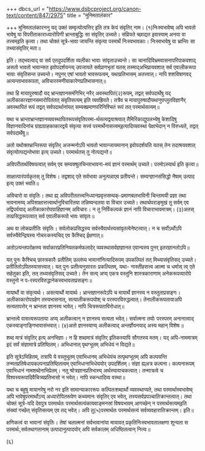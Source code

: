 +++
dbcs_url = "https://www.dsbcproject.org/canon-text/content/847/2975"
title = "मुनिमतालंकार"

+++
मुनिमतालंकारननु यद् उक्तं सम्वृत्योत्पत्तिर् इति तत्र केयं संवृतिर् नाम। (१)निःस्वभावेष्व् अपि भावतो भावेषु या विपरीताकाराध्यारोपिणी भ्रान्ताबुद्धिः सा संवृतिर् उच्यते। संव्रियते च्छाद्यत इवास्याम् अनया वा तत्त्वम्इति कृत्वा। तथा चोक्तं सूत्रे-भावा जायन्ति संवृत्या परमार्थे निःस्वभावकाः। निःस्वभावेषु या भ्रान्तिः सा तथ्यासंवृतिर् मता॥

इति। तद्भवत्वाद् वा सर्व एतदुपदर्शिता व्यलीका भावाः सांवृताउच्यन्ते। सा चानादिविभ्रमवासनापरिपाकवशाद् असतो भावतो भावान्सत इवोपदर्शयन्त्य् उपजायते सर्वप्राणभृतां यतस् तस्माद्अभिप्रायवशात् सर्व एवालीकरूपा भावाः संवृतिसन्त उच्यन्ते। नपुनर् एषां भावतो भावरूपत्वम्, यथाप्रतिभासम् अतत्त्वात्। नापि शशविषाणवद् अत्यन्ताभावरूपता, अविचाररमणीयाकारेणप्रतिभासनात्॥

तथा हि मायापुरुषादौ यद् भ्रान्तज्ञानसमंगिभिर् नरैर् अवस्थापितं(२)रूपम्, तद्वत् सर्वपदार्थेषु यद् अलीकाकारज्ञानसमारोपितंतत् संवृतिसत्यम् इति व्यवह्रियते। तत्रैव च मायापुरुषादौयथानुपप्लुतविज्ञानैर् अवस्थापितं रूपं तद्वत् सर्वपदार्थानांयत् सम्यक्प्रमाणपरिनिश्चितं रूपं तत् परमार्थसत्यम्॥

यथा च भ्रान्ताभ्रान्तज्ञानव्यवस्थापितरूपसंवृतिपरमा-र्थसत्यद्वयाश्रयात् तैमिरिकाद्युपलभ्येषु केशादिषु विज्ञानवादिनांच ग्राह्यग्राहकाकारद्वये संवृत्या सत्त्वं परमार्थेनासत्त्वम्इत्यादिव्यवस्था पेक्षाभेदान् न विरुध्यते, तद्वत् सर्वपदार्थेषु॥

अतो यथोक्तभ्रान्तिरूपा संवृतिर् अजन्मनोऽपि भावतो भावान्जायमानान् इवोपदर्शयति यतस् तेन तदाश्रयवशात् संवृत्योत्पद्यन्तेभावा इत्य् उच्यते। परमार्थतस् तु नोत्पद्यन्ते॥

अविपरीतार्थविषयत्वात् सर्वम् एव सम्यक्श्रुतचिन्ताभावना-मयं ज्ञानं परमार्थम् उच्यते। परमोऽस्यार्थ इति कृत्वा॥

साक्षात्पारंपर्यकृतस् तु विशेषः। तद्वशाद् एते सर्वभावा अनुत्पन्नाएव प्रतीयन्ते। सम्यग्ज्ञानसंसिद्धो नैषाम् उत्पाद इत्य् उक्तं भवति॥

अविचारो वा संवृतिः। तथा ह्य् अविपरीततत्त्वनिध्यानप्रवृत्तसम्यक्-प्रमाणबलभाविनी चिन्तामयी प्रज्ञा तथा भावनामय्य् अपिसाक्षात्तत्त्वार्थानुविचारितया तन्निष्यन्दतया वा विचार उच्यते। तथार्थपराङ्मुखं तु सर्वम् एव तद्विपर्ययाद् अलीकाकारोपग्राहिज्ञानम् अविचारः। न तु निर्विकल्पकं ज्ञानं नापि विचाराभावमात्रम्। (३)अतस् तत्प्रसिद्धरूपत्वात् सर्व एवालीकरूपो भावः सांवृतः॥

अथ वा लोकप्रतीतिः संवृतिः। सर्वलोकप्रसिद्धस्य सर्वस्यैवार्थस्यसांवृतत्वेनेष्टत्वात्। न च सर्वोऽर्थोऽपि सर्वस्यैवेन्द्रियस्य गोचरःकस्यचिद् एव कैश्चिद् ईक्षणात्॥

अतोऽत्यन्तपरोक्षस्य सर्वाकारप्रतिनियतकर्मफलादेर् व्यवस्थासर्वज्ञज्ञानत एवान्यस्य पुनर् इतरज्ञानतोऽपि॥

यत् पुनः कैश्चिच् छास्त्रकारैः प्रतीतिम् उल्लंघ्य भावानांनित्यादिरूपम् उपकल्पितं तत् मिथ्यासंवृतिसद् उच्यते। प्रतीतितोऽपितस्यासत्त्वात्। यत् पुनः प्रतीत्यनुसारतः प्रकल्पितम्, यथा- नास्तीहसत्त्व आत्मा च धर्मास् त्व् एते सहेतुका इति, तत् तथ्यसंवृतिसद् उच्यते। तेन सत्य् अप्य् एकत्र वस्तुनि शास्त्रकाराणाम् अनेकरूपव्यारोपे वस्तुनो न प-रस्परविरुद्धानेकस्वभावताप्रसङ्गः॥

मायार्थो वा संवृत्यर्थः। असत्यार्थो मायार्थः। भ्रान्तज्ञानरूपेऽपि च मायार्थे ज्ञानस्य न वस्तुताप्रसङ्गः। अलीकाकारोपग्रहेण तस्यभासनात्, सत्यालीकरूपयोश् च परस्परविरुद्धत्वात्। तेनालीकरूपतायाअपि सत्यतापत्तेर् न भ्रान्तता ज्ञानस्य भावेत्। नापि चित्ररूपताविरोधात्॥

भ्रान्तत्वे वासत्यरूपताया अप्य् अलीकत्वान् न ज्ञानस्य सत्यता भवेत्। सर्वात्मना तयोः परस्परम् अनानात्वाद् एकस्याङ्गाङ्गिभावासंभवात्। (४)अतो ज्ञानस्याप्य् अलीकत्वाद् अन्तर्ज्ञेयनयाद् अस्य महान् विशेषः॥

शब्द मात्रं संवृतिर् इत्य् अनभिज्ञाः। न हि शब्दमात्रं संवृतिर् इतिकस्यापि सौगतस्य मतम्। यद् अपि-नाममात्रम् इदं सर्वं संज्ञामात्रे प्रतिष्ठितम्। अभिधानात् पृथग्भूतम् अभिधेयं न विद्यते॥

इति सूत्रेऽभिहितम्, तत्रापि ये वस्तुभूतम् एवाभिधानम् अभिधेयंच तत्पृथग्भूतम् अपि कल्पयन्ति तन्मतप्रतिषेधायकल्पनाप्रतिष्ठितत्वम् एवाभिधानाभिधेययोर् उपदर्शितम्। संज्ञा ह्य्अत्र कल्पना। कल्पनारूपम् एवाभिधानं नामशब्देनाभिप्रेतम्। नतु श्रोत्रज्ञानप्रतिभास्य् अर्थस्यावाचकत्वात्। तन्मात्रत्वे च विश्वस्यरूपादिवैचित्र्यप्रतिभासो न भवेत्। नापि स्कन्धादिव्य वस्था॥

यथा च बहुषु मायानरेषु नरो नर इति सामान्याकाररूपः कल्पितःशब्दार्थो व्यवस्थाप्यते, तथा परमार्थास्वभावेष्व् अपि भावेषुपरमार्थोऽप्य् अध्यारोपितरूपेण कथ्यमानः संवृतिर् एव भवेत्, तस्यसर्वप्रपञ्चातिक्रान्तत्वात्। तथा चोक्तं सूत्रे-यदि देवपुत्र परमार्थतः परमार्थसत्यंकायवाङ्मनसां विषयभावम् आगच्छेन् न परमार्थसत्यम्इति संख्यां गच्छेत् संवृतिसत्यम् एव तद् भवेत्। अपि तु(५)परमार्थतः परमार्थसत्यं सर्वव्यवहारातिक्रान्तम्। इति॥

क्षणिकत्वं वा भावानां संवृतिः। तेषां चलात्मनां सर्वभावानांया मायावत् प्रकृतिनिःस्वभावतालक्षणा शून्यता स परमार्थः,सर्वतथागतानाम् उत्पादानुत्पादयोर् अपि सर्वकालम् अधिष्ठितत्वान् नित्यः॥

(६)
